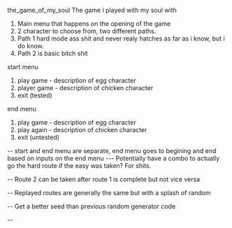the_game_of_my_soul
The game i played with my soul with

1. Main menu that happens on the opening of the game
2. 2 character to choose from, two different paths.
3. Path 1 hard mode ass shit and never realy hatches as far as i know, but i do
know.
4. Path 2 is basic bitch shit

start menu
1. play game   - description of egg character
2. player game - description of chicken character
3. exit (tested)


end menu
1. play game  - description of egg character
2. play again - description of chicken character
3. exit (untested)

-- start and end menu are separate, end menu goes to begining and end based on
inputs on the end menu --- Potentially have a combo to actually go the hard
route if the easy was taken? For shits.

-- Route 2 can be taken after route 1 is complete but not vice versa

-- Replayed routes are generally the same but with a splash of random

-- Get a better seed than previous random generator code

-- 
